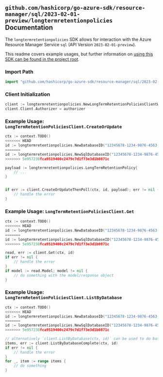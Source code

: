 
## `github.com/hashicorp/go-azure-sdk/resource-manager/sql/2023-02-01-preview/longtermretentionpolicies` Documentation

The `longtermretentionpolicies` SDK allows for interaction with the Azure Resource Manager Service `sql` (API Version `2023-02-01-preview`).

This readme covers example usages, but further information on [using this SDK can be found in the project root](https://github.com/hashicorp/go-azure-sdk/tree/main/docs).

### Import Path

```go
import "github.com/hashicorp/go-azure-sdk/resource-manager/sql/2023-02-01-preview/longtermretentionpolicies"
```


### Client Initialization

```go
client := longtermretentionpolicies.NewLongTermRetentionPoliciesClientWithBaseURI("https://management.azure.com")
client.Client.Authorizer = authorizer
```


### Example Usage: `LongTermRetentionPoliciesClient.CreateOrUpdate`

```go
ctx := context.TODO()
<<<<<<< HEAD
id := longtermretentionpolicies.NewDatabaseID("12345678-1234-9876-4563-123456789012", "example-resource-group", "serverValue", "databaseValue")
=======
id := longtermretentionpolicies.NewSqlDatabaseID("12345678-1234-9876-4563-123456789012", "example-resource-group", "serverValue", "databaseValue")
>>>>>>> 5e957238fca9519400c2479c7d1f73e3d1b0871c

payload := longtermretentionpolicies.LongTermRetentionPolicy{
	// ...
}


if err := client.CreateOrUpdateThenPoll(ctx, id, payload); err != nil {
	// handle the error
}
```


### Example Usage: `LongTermRetentionPoliciesClient.Get`

```go
ctx := context.TODO()
<<<<<<< HEAD
id := longtermretentionpolicies.NewDatabaseID("12345678-1234-9876-4563-123456789012", "example-resource-group", "serverValue", "databaseValue")
=======
id := longtermretentionpolicies.NewSqlDatabaseID("12345678-1234-9876-4563-123456789012", "example-resource-group", "serverValue", "databaseValue")
>>>>>>> 5e957238fca9519400c2479c7d1f73e3d1b0871c

read, err := client.Get(ctx, id)
if err != nil {
	// handle the error
}
if model := read.Model; model != nil {
	// do something with the model/response object
}
```


### Example Usage: `LongTermRetentionPoliciesClient.ListByDatabase`

```go
ctx := context.TODO()
<<<<<<< HEAD
id := longtermretentionpolicies.NewDatabaseID("12345678-1234-9876-4563-123456789012", "example-resource-group", "serverValue", "databaseValue")
=======
id := longtermretentionpolicies.NewSqlDatabaseID("12345678-1234-9876-4563-123456789012", "example-resource-group", "serverValue", "databaseValue")
>>>>>>> 5e957238fca9519400c2479c7d1f73e3d1b0871c

// alternatively `client.ListByDatabase(ctx, id)` can be used to do batched pagination
items, err := client.ListByDatabaseComplete(ctx, id)
if err != nil {
	// handle the error
}
for _, item := range items {
	// do something
}
```
